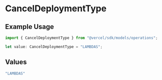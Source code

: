 # CancelDeploymentType

## Example Usage

```typescript
import { CancelDeploymentType } from "@vercel/sdk/models/operations";

let value: CancelDeploymentType = "LAMBDAS";
```

## Values

```typescript
"LAMBDAS"
```